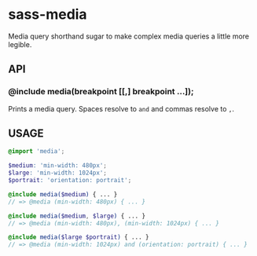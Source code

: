sass-media
==========

Media query shorthand sugar to make complex media queries a little more legible.

## API

### @include media(breakpoint [[,] breakpoint ...]);

Prints a media query. Spaces resolve to `and` and commas resolve to `,`.

## USAGE

```scss
@import 'media';

$medium: 'min-width: 480px';
$large: 'min-width: 1024px';
$portrait: 'orientation: portrait';

@include media($medium) { ... }
// => @media (min-width: 480px) { ... }

@include media($medium, $large) { ... }
// => @media (min-width: 480px), (min-width: 1024px) { ... }

@include media($large $portrait) { ... }
// => @media (min-width: 1024px) and (orientation: portrait) { ... }
```